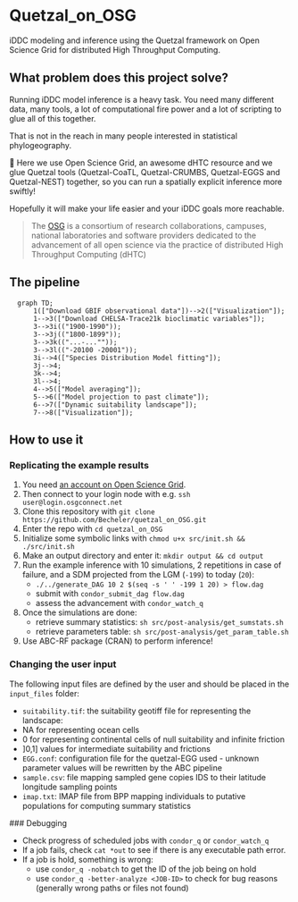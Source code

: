 # Quetzal_on_OSG

iDDC modeling and inference using the Quetzal framework on Open Science Grid
for distributed High Throughput Computing.

## What problem does this project solve?

Running iDDC model inference is a heavy task. You need many different data,
many tools, a lot of computational fire power and a lot of scripting to glue all of this together.

That is not in the reach in many people interested in statistical phylogeography.

:gift: Here we use Open Science Grid, an awesome dHTC resource and we glue Quetzal tools (Quetzal-CoaTL,
Quetzal-CRUMBS, Quetzal-EGGS and Quetzal-NEST) together, so you can run
a spatially explicit inference more swiftly!

Hopefully it will make your life easier and your iDDC goals more reachable.

>  The [OSG](https://opensciencegrid.org/) is a consortium of research collaborations, campuses, national
> laboratories and software providers dedicated to the advancement of all open
> science via the practice of distributed High Throughput Computing (dHTC)

## The pipeline

```mermaid
  graph TD;
      1(["Download GBIF observational data"])-->2(["Visualization"]);
      1-->3(["Download CHELSA-Trace21k bioclimatic variables"]);
      3-->3i(("1900-1990"));
      3-->3j(("1800-1899"));
      3-->3k(("...-...""));
      3-->3l(("-20100 -20001"));
      3i-->4(["Species Distribution Model fitting"]);
      3j-->4;
      3k-->4;
      3l-->4;
      4-->5(["Model averaging"]);
      5-->6(["Model projection to past climate"]);
      6-->7(["Dynamic suitability landscape"]);
      7-->8(["Visualization"]);
```

## How to use it

### Replicating the example results

1. You need [an account on Open Science Grid](https://opensciencegrid.org/).
2. Then connect to your login node with e.g. `ssh user@login.osgconnect.net`
3. Clone this repository with `git clone https://github.com/Becheler/quetzal_on_OSG.git`
4. Enter the repo with `cd quetzal_on_OSG`
5. Initialize some symbolic links with `chmod u+x src/init.sh && ./src/init.sh`
6. Make an output directory and enter it: `mkdir output && cd output`
7. Run the example inference with 10 simulations, 2 repetitions in case of failure, and a SDM projected from the LGM (`-199`) to today (`20`):
     - `./../generate_DAG 10 2 $(seq -s ' ' -199 1 20) > flow.dag`
     - submit with `condor_submit_dag flow.dag`
     - assess the advancement with `condor_watch_q`
8. Once the simulations are done:
   - retrieve summary statistics: `sh src/post-analysis/get_sumstats.sh`
   - retrieve parameters table: `sh src/post-analysis/get_param_table.sh`
9. Use ABC-RF package (CRAN) to perform inference!

### Changing the user input

The following input files are defined by the user and should be placed in the `input_files` folder:

- `suitability.tif`: the suitability geotiff file for representing the landscape:
 - NA for representing ocean cells
 - 0 for representing continental cells of null suitability and infinite friction
 - ]0,1] values for intermediate suitability and frictions
- `EGG.conf`: configuration file for the quetzal-EGG used - unknown parameter values will be rewritten by the ABC pipeline
- `sample.csv`: file mapping sampled gene copies IDS to their latitude longitude sampling points
- `imap.txt`: IMAP file from BPP mapping individuals to putative populations for computing summary statistics

### Debugging

* Check progress of scheduled jobs with `condor_q` or `condor_watch_q`
* If a job fails, check `cat *out` to see if there is any executable path error.
* If a job is hold, something is wrong:
    - use `condor_q -nobatch` to get the ID of the job being on hold
    - use `condor_q -better-analyze <JOB-ID>` to check for bug reasons (generally wrong paths or files not found)
